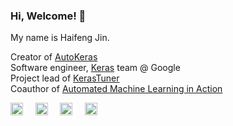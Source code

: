 ### Hi, Welcome! 👋

My name is Haifeng Jin.

Creator of <a href="https://autokeras.com">AutoKeras</a> <br>
Software engineer, <a href="https://keras.io/">Keras</a> team @ Google <br>
Project lead of <a href="https://keras-team.github.io/keras-tuner/">KerasTuner</a> <br>
Coauthor of <a href="https://www.manning.com/books/automated-machine-learning-in-action?query=automated&utm_source=jin&utm_medium=affiliate&utm_campaign=affiliate&a_aid=jin">Automated Machine Learning in Action</a> <br>


<a href="https://www.linkedin.com/in/HaifengJin" title="Linkedin"><img src="https://haifengjin.com/img/linkedin.svg" width="20"></a>
&nbsp; &nbsp;
<a href="https://scholar.google.com/citations?user=OAj0lr0AAAAJ&amp;hl=en" title="Google Scholar"><img src="https://haifengjin.com/img/scholar.svg" width="20"></a>
&nbsp; &nbsp;
<a href="https://twitter.com/haifeng_jin" title="Twitter"><img src="https://haifengjin.com/img/twitter.svg" width="20"></a>
&nbsp; &nbsp;
<a href="https://www.zhihu.com/people/jin-hai-feng-68" title="知乎"><img src="https://haifengjin.com/img/zhihu.svg" width="20"></a>


                        
<!--
**haifeng-jin/haifeng-jin** is a ✨ _special_ ✨ repository because its `README.md` (this file) appears on your GitHub profile.

Here are some ideas to get you started:

- 🔭 I’m currently working on ...
- 🌱 I’m currently learning ...
- 👯 I’m looking to collaborate on ...
- 🤔 I’m looking for help with ...
- 💬 Ask me about ...
- 📫 How to reach me: ...
- 😄 Pronouns: ...
- ⚡ Fun fact: ...
-->
